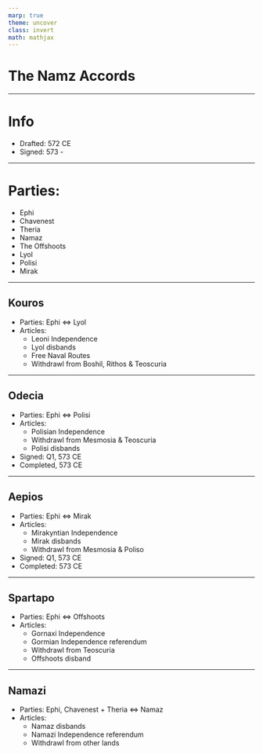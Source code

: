 ```yaml
---
marp: true
theme: uncover
class: invert
math: mathjax
---
```


# The Namz Accords

---

# Info
* Drafted: 572 CE 
* Signed: 573 -

---
# Parties: 
* Ephi
* Chavenest
* Theria
* Namaz
* The Offshoots
* Lyol
* Polisi
* Mirak

---

## Kouros
* Parties: Ephi $\Leftrightarrow$ Lyol
* Articles:
    - Leoni Independence
    - Lyol disbands
    - Free Naval Routes
    - Withdrawl from Boshil, Rithos & Teoscuria

---

## Odecia
* Parties: Ephi $\Leftrightarrow$ Polisi
* Articles:
    - Polisian Independence
    - Withdrawl from Mesmosia & Teoscuria
    - Polisi disbands
* Signed: Q1, 573 CE
* Completed, 573 CE

---

## Aepios
* Parties: Ephi $\Leftrightarrow$ Mirak
* Articles:
    - Mirakyntian Independence
    - Mirak disbands
    - Withdrawl from Mesmosia & Poliso
* Signed: Q1, 573 CE
* Completed: 573 CE

---

## Spartapo
* Parties: Ephi $\Leftrightarrow$ Offshoots
* Articles:
    - Gornaxi Independence
    - Gormian Independence referendum
    - Withdrawl from Teoscuria
    - Offshoots disband

---

## Namazi
* Parties: Ephi, Chavenest + Theria $\Leftrightarrow$ Namaz
* Articles:
    - Namaz disbands
    - Namazi Independence referendum
    - Withdrawl from other lands